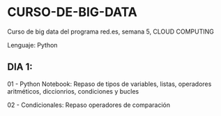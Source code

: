 # CURSO-DE-BIG-DATA
Curso de big data del programa red.es, semana 5, CLOUD COMPUTING

Lenguaje: Python
## DIA 1:
01 - Python Notebook: Repaso de tipos de variables, listas, operadores aritméticos, diccionrios, condiciones y bucles

02 - Condicionales: Repaso operadores de comparación
